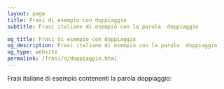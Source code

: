 ```yaml
---
layout: page
title: Frasi di esempio con doppiaggio 
subtitle: Frasi italiane di esempio con la parola  doppiaggio

og_title: Frasi di esempio con doppiaggio 
og_description: Frasi italiane di esempio con la parola  doppiaggio
og_type: website
permalink: /frasi/d/doppiaggio.html
---
```


Frasi italiane di esempio contenenti la parola doppiaggio:


